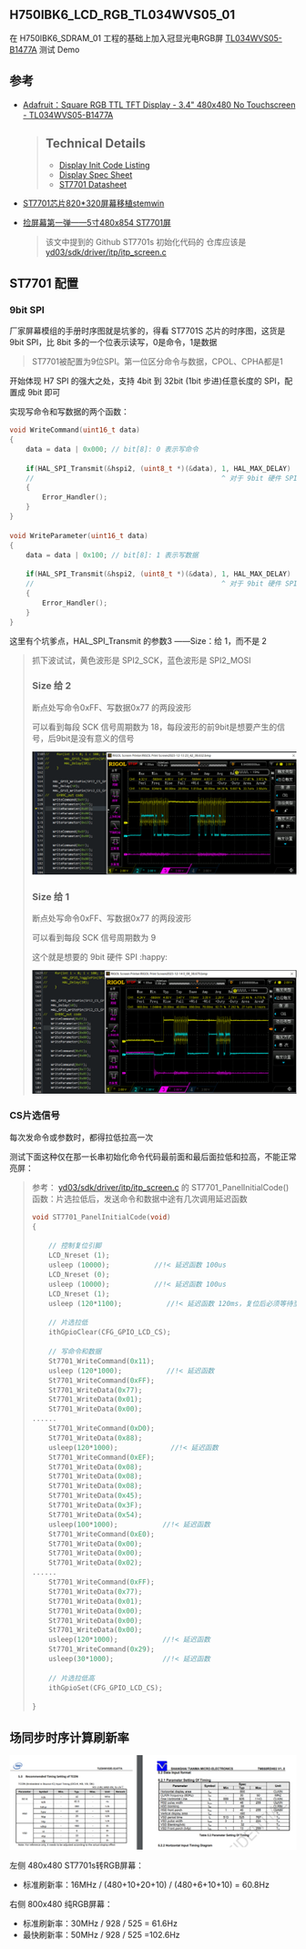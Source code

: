 ## H750IBK6_LCD_RGB_TL034WVS05_01

在 H750IBK6_SDRAM_01 工程的基础上加入冠显光电RGB屏 [TL034WVS05-B1477A](https://www.adafruit.com/product/5825) 测试 Demo

## 参考

- [Adafruit：Square RGB TTL TFT Display - 3.4" 480x480 No Touchscreen - TL034WVS05-B1477A](https://www.adafruit.com/product/5825)

  > ## Technical Details
  >
  > - [Display Init Code Listing](https://cdn-shop.adafruit.com/product-files/5825/C19625-001+1477_code.txt)
  > - [Display Spec Sheet](https://cdn-shop.adafruit.com/product-files/5825/Specification_TL034WVS05-B1477A.pdf)
  > - [ST7701 Datasheet](https://cdn-shop.adafruit.com/product-files/5825/ST7701+Datasheet.pdf)
  
- [ST7701芯片820*320屏幕移植stemwin](https://blog.csdn.net/qq_40831436/article/details/125770221)

- [捡屏幕第一弹——5寸480x854 ST7701屏](https://www.nxpic.org.cn/module/forum/thread-622198-1-1.html)

  > 该文中提到的 Github ST7701s 初始化代码的 仓库应该是 [yd03/sdk/driver/itp/itp_screen.c](https://github.com/tomyqg/yd03/blob/f471fceec1f7ea7ff51633583bbc0fb4e8583ae2/sdk/driver/itp/itp_screen.c#L278)

## ST7701 配置

### 9bit SPI

厂家屏幕模组的手册时序图就是坑爹的，得看 ST7701S 芯片的时序图，这货是 9bit SPI，比 8bit 多的一个位表示读写，0是命令，1是数据

> ST7701被配置为9位SPI。第一位区分命令与数据，CPOL、CPHA都是1

开始体现 H7 SPI 的强大之处，支持 4bit 到 32bit (1bit 步进)任意长度的 SPI，配置成 9bit 即可

实现写命令和写数据的两个函数：

```c
void WriteCommand(uint16_t data)
{
    data = data | 0x000; // bit[8]: 0 表示写命令

    if(HAL_SPI_Transmit(&hspi2, (uint8_t *)(&data), 1, HAL_MAX_DELAY) != HAL_OK)
    //                                              ^ 对于 9bit 硬件 SPI 传输长度取 1 ，不要写 2
    {
        Error_Handler();
    }
}

void WriteParameter(uint16_t data)
{
    data = data | 0x100; // bit[8]: 1 表示写数据

    if(HAL_SPI_Transmit(&hspi2, (uint8_t *)(&data), 1, HAL_MAX_DELAY) != HAL_OK)
    //                                              ^ 对于 9bit 硬件 SPI 传输长度取 1 ，不要写 2
    {
        Error_Handler();
    }
}
```

这里有个坑爹点，HAL_SPI_Transmit 的参数3 ——Size：给 1，而不是 2

> 抓下波试试，黄色波形是 SPI2_SCK，蓝色波形是 SPI2_MOSI
>
> ### Size 给 2 
>
> 断点处写命令0xFF、写数据0x77 的两段波形
>
> 可以看到每段 SCK 信号周期数为 18，每段波形的前9bit是想要产生的信号，后9bit是没有意义的信号
>
> ![H7_9bit_SPI_Transmit传参uint8_t指针和长度2](Images/H7_9bit_SPI_Transmit传参uint8_t指针和长度2.png)
>
> ### Size 给 1 
>
> 断点处写命令0xFF、写数据0x77 的两段波形
>
> 可以看到每段 SCK 信号周期数为 9
>
> 这个就是想要的 9bit 硬件 SPI :happy:
>
> ![H7_9bit_SPI_Transmit传参uint8_t指针和长度1](Images/H7_9bit_SPI_Transmit传参uint8_t指针和长度1.png)

### CS片选信号

每次发命令或参数时，都得拉低拉高一次

测试下面这种仅在那一长串初始化命令代码最前面和最后面拉低和拉高，不能正常亮屏：

> 参考： [yd03/sdk/driver/itp/itp_screen.c](https://github.com/tomyqg/yd03/blob/f471fceec1f7ea7ff51633583bbc0fb4e8583ae2/sdk/driver/itp/itp_screen.c#L278) 的 ST7701_PanelInitialCode() 函数：片选拉低后，发送命令和数据中途有几次调用延迟函数
>
> ```c
> void ST7701_PanelInitialCode(void)
> {
> 
>     // 控制复位引脚
>     LCD_Nreset (1);
>     usleep (10000);           //!< 延迟函数 100us
>     LCD_Nreset (0);
>     usleep (10000);           //!< 延迟函数 100us
>     LCD_Nreset (1);
>     usleep (120*1100);           //!< 延迟函数 120ms，复位后必须等待至少120ms
>     
>     // 片选拉低
>     ithGpioClear(CFG_GPIO_LCD_CS);
>     
>     // 写命令和数据
>     St7701_WriteCommand(0x11);
>     usleep (120*1000);           //!< 延迟函数
>     St7701_WriteCommand(0xFF);
>     St7701_WriteData(0x77);
>     St7701_WriteData(0x01);
>     St7701_WriteData(0x00);
> ......
>     St7701_WriteCommand(0xD0);
>     St7701_WriteData(0x88);
>     usleep(120*1000);             //!< 延迟函数
>     St7701_WriteCommand(0xEF);
>     St7701_WriteData(0x08);
>     St7701_WriteData(0x08);
>     St7701_WriteData(0x08);
>     St7701_WriteData(0x45);
>     St7701_WriteData(0x3F);
>     St7701_WriteData(0x54);
>     usleep(100*1000);           //!< 延迟函数
>     St7701_WriteCommand(0xE0);
>     St7701_WriteData(0x00);
>     St7701_WriteData(0x00);
>     St7701_WriteData(0x02);
> ......
>     St7701_WriteCommand(0xFF);
>     St7701_WriteData(0x77);
>     St7701_WriteData(0x01);
>     St7701_WriteData(0x00);
>     St7701_WriteData(0x00);
>     St7701_WriteData(0x00);
>     usleep(120*1000);           //!< 延迟函数
>     St7701_WriteCommand(0x29);
>     usleep(30*1000);            //!< 延迟函数
> 
>     // 片选拉低高
>     ithGpioSet(CFG_GPIO_LCD_CS);
> 
> }
> ```

## 场同步时序计算刷新率

![LTDC配置：同步时序：冠显光电TL034WVS05与反客科技5寸纯RGB屏对照](Images/LTDC配置：同步时序：冠显光电TL034WVS05与反客科技5寸纯RGB屏对照.png)

左侧 480x480 ST7701s转RGB屏幕：

- 标准刷新率：16MHz / (480+10+20+10) / (480+6+10+10) = 60.8Hz

右侧 800x480 纯RGB屏幕：

- 标准刷新率：30MHz / 928 / 525 = 61.6Hz
- 最快刷新率：50MHz / 928 / 525 =102.6Hz 

